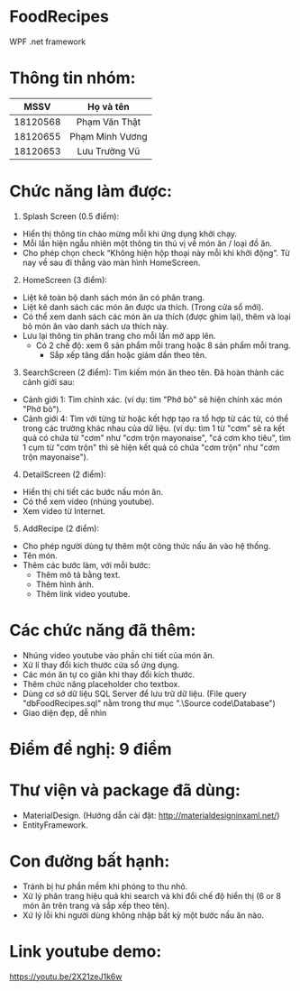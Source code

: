 # FoodRecipes
WPF .net framework

# Thông tin nhóm:
| MSSV     |     Họ và tên    |
|:--------:|:----------------:|
| 18120568 | Phạm Văn Thật    |
| 18120655 | Phạm Minh Vương  |
| 18120653 | Lưu Trường Vũ    |

# Chức năng làm được:
1. Splash Screen (0.5 điểm):
- Hiển thị thông tin chào mừng mỗi khi ứng dụng khởi chạy.
- Mỗi lần hiện ngẫu nhiên một thông tin thú vị về món ăn / loại đồ ăn.
- Cho phép chọn check “Không hiện hộp thoại này mỗi khi khởi động”. Từ nay về sau đi thẳng vào màn hình HomeScreen.

2. HomeScreen (3 điểm):
- Liệt kê toàn bộ danh sách món ăn có phân trang.
- Liệt kê danh sách các món ăn được ưa thích. (Trong cửa sổ mới).
- Có thể xem danh sách các món ăn ưa thích (được ghim lại), thêm và loại bỏ món ăn vào danh sách ưa thích này.
- Lưu lại thông tin phân trang cho mỗi lần mở app lên.
   	+ Có 2 chế độ: xem 6 sản phẩm mỗi trang hoặc 8 sản phẩm mỗi trang.
        + Sắp xếp tăng dần hoặc giảm dần theo tên.

3. SearchScreen (2 điểm):
Tìm kiếm món ăn theo tên. Đã hoàn thành các cảnh giới sau:
- Cảnh giới 1: Tìm chính xác. 
	(ví dụ: tìm "Phở bò" sẽ hiện chính xác món "Phở bò").
- Cảnh giới 4: Tìm với từng từ hoặc kết hợp tạo ra tổ hợp từ các từ, có thể trong các trường khác nhau của dữ liệu.
	(ví dụ: tìm 1 từ "cơm" sẽ ra kết quả có chứa từ "cơm" như "cơm trộn mayonaise", "cá cơm kho tiêu",
	          tìm 1 cụm từ "cơm trộn" thì sẽ hiện kết quả có chứa "cơm trộn" như "cơm trộn mayonaise").

4. DetailScreen (2 điểm):
- Hiển thị chi tiết các bước nấu món ăn.
- Có thể xem video (nhúng youtube).
- Xem video từ Internet.

5. AddRecipe (2 điểm):
- Cho phép người dùng tự thêm một công thức nấu ăn vào hệ thống.
- Tên món.
- Thêm các bước làm, với mỗi bước:
	+ Thêm mô tả bằng text.
	+ Thêm hình ảnh.
	+ Thêm link video youtube.

# Các chức năng đã thêm:
- Nhúng video youtube vào phần chi tiết của món ăn.
- Xử lí thay đổi kích thước cửa sổ ứng dụng.
- Các món ăn tự co giãn khi thay đổi kích thước.
- Thêm chức năng placeholder cho textbox.
- Dùng cơ sở dữ liệu SQL Server để lưu trữ dữ liệu. (File query "dbFoodRecipes.sql" nằm trong thư mục ".\Source code\Database")
- Giao diện đẹp, dễ nhìn

# Điểm đề nghị: 9 điểm

# Thư viện và package đã dùng:
- MaterialDesign. (Hướng dẫn cài đặt: http://materialdesigninxaml.net/)
- EntityFramework.

# Con đường bất hạnh:
- Tránh bị hư phần mềm khi phóng to thu nhỏ.
- Xử lý phân trang hiệu quả khi search và khi đổi chế độ hiển thị (6 or 8 món ăn trên trang và sắp xếp theo tên).
- Xứ lý lỗi khi người dùng không nhập bất kỳ một bước nấu ăn nào.

# Link youtube demo: 
https://youtu.be/2X21zeJ1k6w
